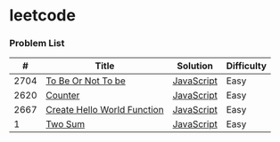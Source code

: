 # leetcode

### Problem List

| #    | Title                                                                                   | Solution                                               | Difficulty |
| ---- | --------------------------------------------------------------------------------------- | ------------------------------------------------------ | ---------- |
| 2704 | [To Be Or Not To be](https://leetcode.cn/problems/to-be-or-not-to-be)                   | [JavaScript](./javascript/ToBeOrNotToBe.js)            | Easy       |
| 2620 | [Counter](https://leetcode.cn/problems/counter/)                                        | [JavaScript](./javascript/Counter.js)                  | Easy       |
| 2667 | [Create Hello World Function](https://leetcode.cn/problems/create-hello-world-function) | [JavaScript](./javascript/CreateHelloWorldFunction.js) | Easy       |
| 1    | [Two Sum](https://leetcode.cn/problems/two-sum)                                         | [JavaScript](./javascript/TwoSum.js)                   | Easy       |
